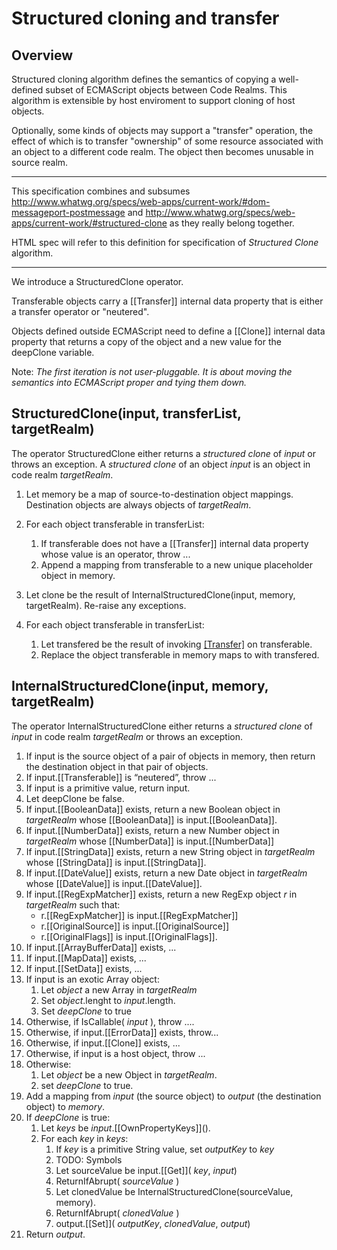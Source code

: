 # Structured cloning and transfer
## Overview

Structured cloning algorithm defines the semantics of copying a well-defined subset of ECMAScript 
objects between Code Realms. This algorithm is extensible by host enviroment to support cloning of host objects.

Optionally, some kinds of objects may support a "transfer" operation, the effect of which is to transfer 
"ownership" of some resource associated with an object to a different code realm. 
The object then becomes unusable in source realm. 

----

This specification combines and subsumes http://www.whatwg.org/specs/web-apps/current-work/#dom-messageport-postmessage and 
http://www.whatwg.org/specs/web-apps/current-work/#structured-clone as they really belong together.

HTML spec will refer to this definition for specification of _Structured Clone_ algorithm.

----

We introduce a StructuredClone operator.

Transferable objects carry a [[Transfer]] internal data property that is either a transfer operator or "neutered".

Objects defined outside ECMAScript need to define a [[Clone]] internal data property that returns a copy of the 
object and a new value for the deepClone variable.

Note: _The first iteration is not user-pluggable. It is about moving the semantics into ECMAScript
proper and tying them down._


## StructuredClone(input, transferList, targetRealm)

The operator StructuredClone either returns a _structured clone_ of _input_ or throws an exception.
A _structured clone_ of an object _input_ is an object in code realm _targetRealm_.


1. Let memory be a map of source-to-destination object mappings. Destination objects are always objects
   of _targetRealm_.

1. For each object transferable in transferList:
    1. If transferable does not have a [[Transfer]] internal data property whose value is an operator, throw ...
    1. Append a mapping from transferable to a new unique placeholder object in memory.
1. Let clone be the result of InternalStructuredClone(input, memory, targetRealm). Re-raise any exceptions.
1. For each object transferable in transferList:
    1. Let transfered be the result of invoking [[Transfer]](targetRealm) on transferable.
    1. Replace the object transferable in memory maps to with transfered.

## InternalStructuredClone(input, memory, targetRealm)

The operator InternalStructuredClone either returns a _structured clone_ of _input_ in code realm _targetRealm_
or throws an exception.

1. If input is the source object of a pair of objects in memory, then return the destination object in that pair of objects.
1. If input.[[Transferable]] is “neutered”, throw ...
1. If input is a primitive value, return input.
1. Let deepClone be false.
1. If input.[[BooleanData]] exists, 
      return a new Boolean object in _targetRealm_ whose [[BooleanData]] is input.[[BooleanData]].
1. If input.[[NumberData]] exists, 
      return a new Number object in _targetRealm_ whose [[NumberData]] is input.[[NumberData]] 
1. If input.[[StringData]] exists, return a new String object in _targetRealm_ whose [[StringData]] is input.[[StringData]].
1. If input.[[DateValue]] exists, return a new Date object in _targetRealm_ whose [[DateValue]] is input.[[DateValue]].
1. If input.[[RegExpMatcher]] exists, return a new RegExp object _r_ in _targetRealm_ such that: 
    * r.[[RegExpMatcher]] is input.[[RegExpMatcher]]
    * r.[[OriginalSource]] is input.[[OriginalSource]]
    * r.[[OriginalFlags]] is input.[[OriginalFlags]].
1. If input.[[ArrayBufferData]] exists, ...
1. If input.[[MapData]] exists, ...
1. If input.[[SetData]] exists, ...
1. If input is an exotic Array object:
    1. Let _object_ a new Array in _targetRealm_
    2. Set _object_.lenght to _input_.length.
    3. Set _deepClone_ to true
1. Otherwise, if IsCallable( _input_ ), throw ....
1. Otherwise, if input.[[ErrorData]] exists, throw...
1. Otherwise, if input.[[Clone]] exists, ...
1. Otherwise, if input is a host object, throw ...
1. Otherwise: 
    1. Let _object_ be a new Object in _targetRealm_.
    1. set _deepClone_ to true.
2. Add a mapping from _input_ (the source object) to _output_ (the destination object) to _memory_.
3. If _deepClone_ is true:
   1. Let _keys_ be _input_.\[\[OwnPropertyKeys]]\().
   2. For each _key_ in _keys_:
      1. If _key_ is a primitive String value, set _outputKey_ to _key_
      2. TODO: Symbols
      1. Let sourceValue be input.\[\[Get]]\( _key_, _input_)
      2. ReturnIfAbrupt( _sourceValue_ )
      3. Let clonedValue be InternalStructuredClone(sourceValue, memory). 
      4. ReturnIfAbrupt( _clonedValue_ )
      5. output.\[\[Set]]\( _outputKey_, _clonedValue_, _output_)
1. Return _output_.
